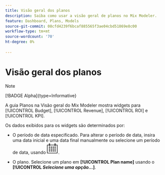 ```yaml
---
title: Visão geral dos planos
description: Saiba como usar a visão geral de planos no Mix Modeler.
feature: Dashboard, Plans, Models
source-git-commit: 08cfd4239f6bcaf885565f3ae04cbd51869e8c00
workflow-type: tm+mt
source-wordcount: '70'
ht-degree: 0%

---
```



# Visão geral dos planos

>[!NOTE]
>
>[!BADGE Alpha]{type=Informative}


A guia Planos na Visão geral do Mix Modeler mostra widgets para [!UICONTROL Budget], [!UICONTROL Revenue], [!UICONTROL ROI] e [!UICONTROL KPI].

Os dados exibidos para os widgets são determinados por:

* O período de data especificado. Para alterar o período de data, insira uma data inicial e uma data final manualmente ou selecione um período de data, usando ![Calendário](../assets/icons/Calendar.svg).

* O plano. Selecione um plano em **[!UICONTROL Plan name]** usando o **[!UICONTROL _Selecione uma opção..._]**.


